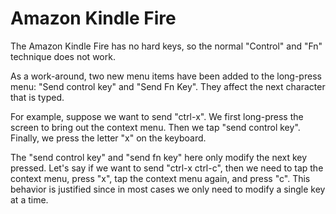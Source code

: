 # Amazon Kindle Fire

The Amazon Kindle Fire has no hard keys, so the normal "Control" and "Fn" technique does not work.

As a work-around, two new menu items have been added to the long-press menu: "Send control key" and "Send Fn Key". They affect the next character that is typed.

For example, suppose we want to send "ctrl-x". We first long-press the screen to bring out the context menu. Then we tap "send control key". Finally, we press the letter "x" on the keyboard.

The "send control key" and "send fn key" here only modify the next key pressed. Let's say if we want to send "ctrl-x ctrl-c", then we need to tap the context menu, press "x", tap the context menu again, and press "c". This behavior is justified since in most cases we only need to modify a single key at a time.
